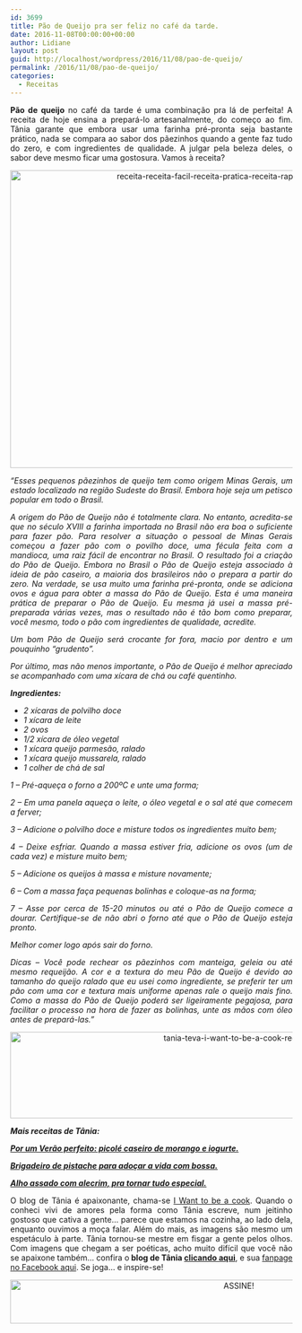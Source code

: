 ```yaml
---
id: 3699
title: Pão de Queijo pra ser feliz no café da tarde.
date: 2016-11-08T00:00:00+00:00
author: Lidiane
layout: post
guid: http://localhost/wordpress/2016/11/08/pao-de-queijo/
permalink: /2016/11/08/pao-de-queijo/
categories:
  - Receitas
---
```

<p align="justify">
  <strong>Pão de queijo</strong> no café da tarde é uma combinação pra lá de perfeita! A receita de hoje ensina a prepará-lo artesanalmente, do começo ao fim. Tânia garante que embora usar uma farinha pré-pronta seja bastante prático, nada se compara ao sabor dos pãezinhos quando a gente faz tudo do zero, e com ingredientes de qualidade. A julgar pela beleza deles, o sabor deve mesmo ficar uma gostosura. Vamos à receita?
</p>

<p align="center">
  <img class="alignnone size-full wp-image-13226" src="http://www.trololodemulher.com.br/blog/wp-content/uploads/2016/11/RECEITA-RECEITA-FACIL-RECEITA-PRATICA-RECEITA-RAPIDA-PAO-DE-QUEIJO.jpg" alt="receita-receita-facil-receita-pratica-receita-rapida-pao-de-queijo" width="800" height="531" />
</p>

<p align="justify">
  <em>“Esses pequenos pãezinhos de queijo tem como origem Minas Gerais, um estado localizado na região Sudeste do Brasil. Embora hoje seja um petisco popular em todo o Brasil.</em>
</p>

<p align="justify">
  <em>A origem do Pão de Queijo não é totalmente clara. No entanto, acredita-se que no século XVIII a farinha importada no Brasil não era boa o suficiente para fazer pão. Para resolver a situação o pessoal de Minas Gerais começou a fazer pão com o povilho doce, uma fécula feita com a mandioca, uma raiz fácil de encontrar no Brasil. O resultado foi a criação do Pão de Queijo. Embora no Brasil o Pão de Queijo esteja associado à ideia de pão caseiro, a maioria dos brasileiros não o prepara a partir do zero. Na verdade, se usa muito uma farinha pré-pronta, onde se adiciona ovos e água para obter a massa do Pão de Queijo. Esta é uma maneira prática de preparar o Pão de Queijo. Eu mesma já usei a massa pré-preparada várias vezes, mas o resultado não é tão bom como preparar, você mesmo, todo o pão com ingredientes de qualidade, acredite. </em>
</p>

<p align="justify">
  <em>Um bom Pão de Queijo será crocante for fora, macio por dentro e um pouquinho “grudento”.</em>
</p>

<p align="justify">
  <em>Por último, mas não menos importante, o Pão de Queijo é melhor apreciado se acompanhado com uma xícara de chá ou café quentinho.</em>
</p>

<p align="justify">
  <strong><em>Ingredientes:</em></strong>
</p>

  * <div align="justify">
      <em>2 xícaras de polvilho doce </em>
    </div>

  * <div align="justify">
      <em>1 xícara de leite </em>
    </div>

  * <div align="justify">
      <em>2 ovos </em>
    </div>

  * <div align="justify">
      <em>1/2 xícara de óleo vegetal </em>
    </div>

  * <div align="justify">
      <em>1 xícara queijo parmesão, ralado </em>
    </div>

  * <div align="justify">
      <em>1 xícara queijo mussarela, ralado </em>
    </div>

  * <div align="justify">
      <em>1 colher de chá de sal</em>
    </div>

<p align="justify">
  <em>1 – Pré-aqueça o forno a 200ºC e unte uma forma;</em>
</p>

<p align="justify">
  <em>2 – Em uma panela aqueça o leite, o óleo vegetal e o sal até que comecem a ferver;</em>
</p>

<p align="justify">
  <em>3 – Adicione o polvilho doce e misture todos os ingredientes muito bem;</em>
</p>

<p align="justify">
  <em>4 – Deixe esfriar. Quando a massa estiver fria, adicione os ovos (um de cada vez) e misture muito bem;</em>
</p>

<p align="justify">
  <em>5 – Adicione os queijos à massa e misture novamente;</em>
</p>

<p align="justify">
  <em>6 – Com a massa faça pequenas bolinhas e coloque-as na forma;</em>
</p>

<p align="justify">
  <em>7 – Asse por cerca de 15-20 minutos ou até o Pão de Queijo comece a dourar. Certifique-se de não abri o forno até que o Pão de Queijo esteja pronto.</em>
</p>

<p align="justify">
  <em>Melhor comer logo após sair do forno.</em>
</p>

<p align="justify">
  <em>Dicas – Você pode rechear os pãezinhos com manteiga, geleia ou até mesmo requeijão. A cor e a textura do meu Pão de Queijo é devido ao tamanho do queijo ralado que eu usei como ingrediente, se preferir ter um pão com uma cor e textura mais uniforme apenas rale o queijo mais fino. Como a massa do Pão de Queijo poderá ser ligeiramente pegajosa, para facilitar o processo na hora de fazer as bolinhas, unte as mãos com óleo antes de prepará-las.”</em>
</p>

<p align="center">
  <img class="alignnone size-full wp-image-13037" src="http://www.trololodemulher.com.br/blog/wp-content/uploads/2016/10/TANIA-TEVA-I-WANT-TO-BE-A-COOK-RECEITAS.jpg" alt="tania-teva-i-want-to-be-a-cook-receitas" width="800" height="154" />
</p>

<p align="justify">
  <em><strong>Mais receitas de Tânia:</strong></em>
</p>

<p align="justify">
  <a href="http://www.trololodemulher.com.br/2016/11/03/picole-caseiro/" target="_blank"><em><strong>Por um Verão perfeito: picolé caseiro de morango e iogurte.</strong></em></a>
</p>

<p align="justify">
  <a href="http://www.trololodemulher.com.br/2016/10/25/brigadeiro-de-pistache/" target="_blank"><em><strong>Brigadeiro de pistache para adoçar a vida com bossa.</strong></em></a>
</p>

<p align="justify">
  <a href="http://www.trololodemulher.com.br/2016/10/21/alho-assado/" target="_blank"><em><strong>Alho assado com alecrim, pra tornar tudo especial.</strong></em></a>
</p>

<p align="justify">
  O blog de Tânia é apaixonante, chama-se <a href="https://iwanttobeacook.wordpress.com/" target="_blank">I Want to be a cook</a>. Quando o conheci vivi de amores pela forma como Tânia escreve, num jeitinho gostoso que cativa a gente… parece que estamos na cozinha, ao lado dela, enquanto ouvimos a moça falar. Além do mais, as imagens são mesmo um espetáculo à parte. Tânia tornou-se mestre em fisgar a gente pelos olhos. Com imagens que chegam a ser poéticas, acho muito difícil que você não se apaixone também… confira o<strong> blog de Tânia <a href="https://iwanttobeacook.wordpress.com/" target="_blank">clicando aqui</a></strong>, e sua <a href="https://www.facebook.com/Iwanttobeacook-818578268272846/" target="_blank">fanpage no Facebook aqui</a>. Se joga… e inspire-se!
</p>

<p align="center">
  <a href="http://feedburner.google.com/fb/a/mailverify?uri=blogBichaFemea&loc=en_US" target="_blank"><img class="alignnone size-full wp-image-10439" src="http://www.trololodemulher.com.br/blog/wp-content/uploads/2014/09/ASSINE.png" alt="ASSINE!" width="800" height="78" /></a>
</p>